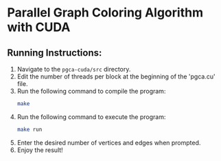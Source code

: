 # Parallel Graph Coloring Algorithm with CUDA

## Running Instructions:
1. Navigate to the `pgca-cuda/src` directory.
2. Edit the number of threads per block at the beginning of the 'pgca.cu' file.
3. Run the following command to compile the program:
    ```bash
    make
    ```
4. Run the following command to execute the program:
    ```bash
    make run
    ```
5. Enter the desired number of vertices and edges when prompted.
6. Enjoy the result!

